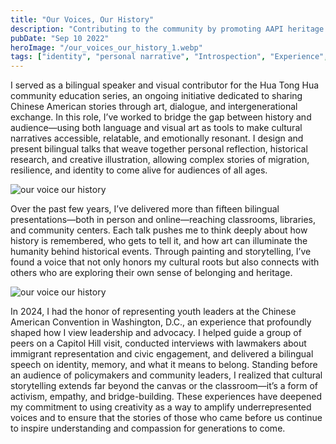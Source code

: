 ```yaml
---
title: "Our Voices, Our History"
description: "Contributing to the community by promoting AAPI heritage and cultural awareness through programs with the North American Maple Cultural Center and other initiatives, organizing events, leading youth engagement, and fostering connections that celebrate history, identity, and shared experiences."
pubDate: "Sep 10 2022"
heroImage: "/our_voices_our_history_1.webp"
tags: ["identity", "personal narrative", "Introspection", "Experience", "Cultural Reflection", "Public Speaking"]
---
```

I served as a bilingual speaker and visual contributor for the Hua Tong Hua community education series, an ongoing initiative dedicated to sharing Chinese American stories through art, dialogue, and intergenerational exchange. In this role, I’ve worked to bridge the gap between history and audience—using both language and visual art as tools to make cultural narratives accessible, relatable, and emotionally resonant. I design and present bilingual talks that weave together personal reflection, historical research, and creative illustration, allowing complex stories of migration, resilience, and identity to come alive for audiences of all ages.

![our voice our history](/our_voice_our_history_3.webp)

Over the past few years, I’ve delivered more than fifteen bilingual presentations—both in person and online—reaching classrooms, libraries, and community centers. Each talk pushes me to think deeply about how history is remembered, who gets to tell it, and how art can illuminate the humanity behind historical events. Through painting and storytelling, I’ve found a voice that not only honors my cultural roots but also connects with others who are exploring their own sense of belonging and heritage.


![our voice our history](/our_voice_our_history_2.webp)

In 2024, I had the honor of representing youth leaders at the Chinese American Convention in Washington, D.C., an experience that profoundly shaped how I view leadership and advocacy. I helped guide a group of peers on a Capitol Hill visit, conducted interviews with lawmakers about immigrant representation and civic engagement, and delivered a bilingual speech on identity, memory, and what it means to belong. Standing before an audience of policymakers and community leaders, I realized that cultural storytelling extends far beyond the canvas or the classroom—it’s a form of activism, empathy, and bridge-building. These experiences have deepened my commitment to using creativity as a way to amplify underrepresented voices and to ensure that the stories of those who came before us continue to inspire understanding and compassion for generations to come.
